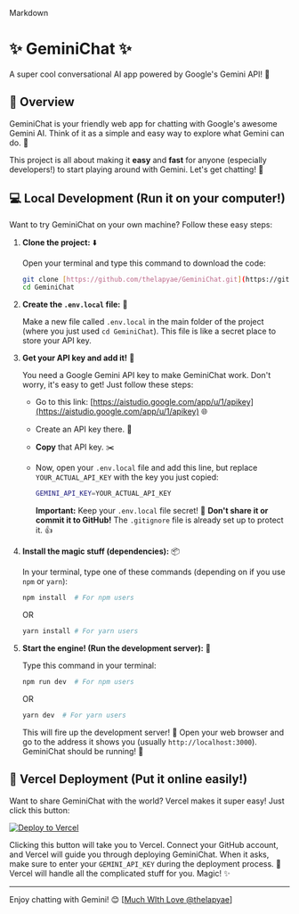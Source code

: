 Markdown

# ✨ GeminiChat ✨

A super cool conversational AI app powered by Google's Gemini API! 🚀

## 👋 Overview

GeminiChat is your friendly web app for chatting with Google's awesome Gemini AI.  Think of it as a simple and easy way to explore what Gemini can do. 🤖

This project is all about making it **easy** and **fast** for anyone (especially developers!) to start playing around with Gemini.  Let's get chatting! 💬

## 💻 Local Development (Run it on your computer!)

Want to try GeminiChat on your own machine? Follow these easy steps:

1. **Clone the project:** ⬇️

   Open your terminal and type this command to download the code:

   ```bash
   git clone [https://github.com/thelapyae/GeminiChat.git](https://github.com/thelapyae/GeminiChat.git)  🔗
   cd GeminiChat
   ```

2. **Create the `.env.local` file:** 🤫

   Make a new file called `.env.local` in the main folder of the project (where you just used `cd GeminiChat`).  This file is like a secret place to store your API key.

3. **Get your API key and add it!** 🔑

   You need a Google Gemini API key to make GeminiChat work.  Don't worry, it's easy to get! Just follow these steps:

   - Go to this link: [https://aistudio.google.com/app/u/1/apikey](https://aistudio.google.com/app/u/1/apikey) 🌐
   - Create an API key there. 📝
   - **Copy** that API key. ✂️
   - Now, open your `.env.local` file and add this line, but replace `YOUR_ACTUAL_API_KEY` with the key you just copied:

     ```bash
     GEMINI_API_KEY=YOUR_ACTUAL_API_KEY
     ```

     **Important:**  Keep your `.env.local` file secret! 🤫  **Don't share it or commit it to GitHub!**  The `.gitignore` file is already set up to protect it. 👍

4. **Install the magic stuff (dependencies):** 📦

   In your terminal, type one of these commands (depending on if you use `npm` or `yarn`):

   ```bash
   npm install  # For npm users
   ```
   OR
   ```bash
   yarn install # For yarn users
   ```

5. **Start the engine! (Run the development server):**  🚀

   Type this command in your terminal:

   ```bash
   npm run dev  # For npm users
   ```
   OR
   ```bash
   yarn dev  # For yarn users
   ```

   This will fire up the development server! 🎉  Open your web browser and go to the address it shows you (usually `http://localhost:3000`).  GeminiChat should be running! 🥳

## 🚀 Vercel Deployment (Put it online easily!)

Want to share GeminiChat with the world?  Vercel makes it super easy!  Just click this button:

[![Deploy to Vercel](https://vercel.com/button)](https://vercel.com/new/clone?repository-url=https://github.com/thelapyae/GeminiChat&env=GEMINI_API_KEY)

Clicking this button will take you to Vercel.  Connect your GitHub account, and Vercel will guide you through deploying GeminiChat.  When it asks, make sure to enter your `GEMINI_API_KEY` during the deployment process. 🔑 Vercel will handle all the complicated stuff for you.  Magic! ✨

---

Enjoy chatting with Gemini! 😊
[[Much WIth Love @thelapyae](https://thelapyae.com)]
